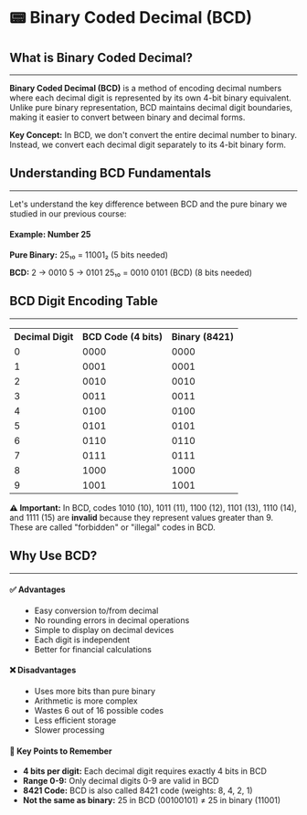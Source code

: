 # 📟 Binary Coded Decimal (BCD)

## What is Binary Coded Decimal?
---

**Binary Coded Decimal (BCD)** is a method of encoding decimal numbers where each decimal digit is represented by its own 4-bit binary equivalent. Unlike pure binary representation, BCD maintains decimal digit boundaries, making it easier to convert between binary and decimal forms.

**Key Concept:** In BCD, we don't convert the entire decimal number to binary. Instead, we convert each decimal digit separately to its 4-bit binary form.

## Understanding BCD Fundamentals
---

Let's understand the key difference between BCD and the pure binary we studied in our previous course:
                    
<div class="example">
    <h4>Example: Number 25</h4>
    <div class="calculation">
<strong>Pure Binary:</strong>
25₁₀ = 11001₂ (5 bits needed)

<strong>BCD:</strong>
2 → 0010
5 → 0101
25₁₀ = 0010 0101 (BCD) (8 bits needed)
    </div>
</div>

## BCD Digit Encoding Table

---

<table class="comparison-table">
    <tr>
        <th>Decimal Digit</th>
        <th>BCD Code (4 bits)</th>
        <th>Binary (8421)</th>
    </tr>
    <tr><td>0</td><td>0000</td><td>0000</td></tr>
    <tr><td>1</td><td>0001</td><td>0001</td></tr>
    <tr><td>2</td><td>0010</td><td>0010</td></tr>
    <tr><td>3</td><td>0011</td><td>0011</td></tr>
    <tr><td>4</td><td>0100</td><td>0100</td></tr>
    <tr><td>5</td><td>0101</td><td>0101</td></tr>
    <tr><td>6</td><td>0110</td><td>0110</td></tr>
    <tr><td>7</td><td>0111</td><td>0111</td></tr>
    <tr><td>8</td><td>1000</td><td>1000</td></tr>
    <tr><td>9</td><td>1001</td><td>1001</td></tr>
    </table>
                    
<div class="warning">
    <strong>⚠️ Important:</strong> In BCD, codes 1010 (10), 1011 (11), 1100 (12), 1101 (13), 1110 (14), and 1111 (15) are <strong>invalid</strong> because they represent values greater than 9. These are called "forbidden" or "illegal" codes in BCD. </div>

## Why Use BCD?

---

<div class="advantages-disadvantages">
    <div class="advantage-box">
        <h4>✅ Advantages</h4>
            <ul style="margin-left: 20px;">
                <li>Easy conversion to/from decimal</li>
                <li>No rounding errors in decimal operations</li>
                <li>Simple to display on decimal devices</li>
                <li>Each digit is independent</li>
                <li>Better for financial calculations</li>
            </ul>
    </div>
    <div class="disadvantage-box">
        <h4>❌ Disadvantages</h4>
            <ul style="margin-left: 20px;">
                <li>Uses more bits than pure binary</li>
                <li>Arithmetic is more complex</li>
                <li>Wastes 6 out of 16 possible codes</li>
                <li>Less efficient storage</li>
                <li>Slower processing</li>
            </ul>
    </div>
</div>
                    
<div class="key-points">
    <h4>🔑 Key Points to Remember</h4>
        <ul>
            <li><strong>4 bits per digit:</strong> Each decimal digit requires exactly 4 bits in BCD</li>
            <li><strong>Range 0-9:</strong> Only decimal digits 0-9 are valid in BCD</li>
            <li><strong>8421 Code:</strong> BCD is also called 8421 code (weights: 8, 4, 2, 1)</li>
            <li><strong>Not the same as binary:</strong> 25 in BCD (00100101) ≠ 25 in binary (11001)</li>
        </ul>
</div>